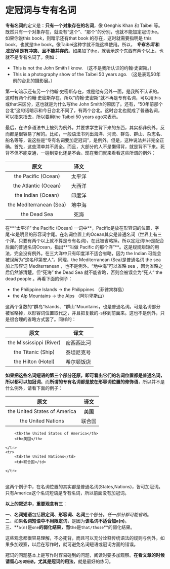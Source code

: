 # 定冠词与专有名词

**专有名词**的定义是：**只有一个对象存在的名词**，像 Genghis Khan 和 Taibei 等。既然只有一个对象存在，就没有“这个”、“那个”的分别，也就不能加定冠词the。如果你说this book，则暗示还有that book 的存在，这时就需要指明是 this book，也就是the book。像Taibei这种字就不能这样使用。所以， ***专有名词* 和 *定冠词* 是有冲突、且不能并存的**。如果加了the，就表示这个东西有两个以上，也就不是专有名词了。例如：
>  
- This is not the John Smith I know.
（这不是我所认识的约翰·史密斯。）
- This is a photography show of the Taibei 50 years ago.
（这是表现50年前的台北的摄影展。）

第一句暗示还有另一个约翰·史密斯存在，或是他有另外一面，是我所不认识的。这时有两个约翰·史密斯存在，所以“约翰·史密斯”就不再是专有名词，可以用this或that来区分，这也就是为什么写the John Smith的原因了。还有，“50年前那个台北”这句话暗示和今日台北不同了，有两个台北。这时台北也就成了普通名词，可以指来指去，所以要用the Taibei 50 years ago来表示。

最后，在许多语法书上被列为例外，并要求学生背下来的东西，其实都非例外，反而都是很容易了解的。比如，一般语法书列出海洋、河流、群岛、群山、杂志名、船名等等，说这些是“专有名词要加定冠词”，是例外。但是，这种说法并非完全正确。首先，这些清单并不周全。而且，大部分的人不是懒得背，就是背不下来。死背不但不能变通，一碰到变化还是不会。现在我们就来看看这些所谓的例外：  

|原文   |译文   |
|:---:|:---:|
|the Pacific (Ocean)|太平洋|
|the Atlantic (Ocean)|大西洋|
|the Indian (Ocean)|印度洋|
|the Mediterranean (Sea)|地中海|
|the Dead Sea|死海|

在**“太平洋” the Pacific (Ocean) 一词中**，Pacific是放在形容词的位置，字尾-ic是明显的形容词字尾。在名词位置上的Ocean其实是普通名词（世界上有三个洋。只要有两个以上就不算是专有名词)，在此被省略掉。所以定冠词the是配合后面的普通名词Ocean，指出**“叫做 Pacific 的那个洋”**。这是规规矩矩的用法，完全没有例外。在三大洋中只有印度洋不适合省略，因为 the Indian 可能会被误解为“这名印第安人”。同理，the Mediterranean (Sea)是普通名词 the sea 加上形容词 Mediterranean ，也不是例外。“地中海”可以省略 sea ，因为省略之后仍然够清楚。但“死海” the Dead Sea 就不能省略，否则会被误会为“死人” the dead people 。再看下面的例子：
>  
- the Philippine Islands → the Philippines （菲律宾群島）
- the Alp Mountains → the Alps （阿尔卑斯山）

这两个复数的“群岛”Islands、“群山”Mountains，也是普通名词。可是名词部分被省略掉，以形容词位置取代之，并且把复数的-s移到前面来。这也不是例外，只是很合理的省略方式罢了。同样的：  

|原文   |译文   |
|:---:|:---:|
|the Mississippi (River)   |密西西比河   |
|the Titanic (Ship)  |泰坦尼克号   |
|the Hilton (Hotel)   |希尔顿饭店   |

**如果把这些名词短语的第三个部分还原，即可看出它们的名词位置都是普通名词，所以都可以加冠词**。而**所谓的专有名词都是放在形容词位置的修饰语**，所以并不是什么例外，请看下面的例子：  

|原文|译文|
|:---:|:---:|
|the United States of America   |美国   |
|the United Nations   |联合国   |

<table>
    <tr>
       
        <th>the United States of America</th>
        <th>美国</th>
        
    </tr>
    <tr>
        <td>the United Nations</td>
        <td>联合国</td>
        
    </tr>
</table>

这两个例子中，在名词位置的其实都是普通名词(States,Nations)，皆可加冠词。只有America这个名词短语是专有名词，所以前面没有加冠词。

**以上的叙述中，重要观念有三**：

一、**名词短语**包括**限定词、形容词、名词**三个部分。*任一部分都可能省略*。  
二、如果**名词短语中不用限定词**，是因为**该名词不适合加a(n)**。  
三、**`a(n)`是`one`**的弱化结果，而**`the`是`that/those`**的弱化结果。  

这些观念都很容易理解，不必死背，而且可以充分诠释传统语法的规则与例外，如果多加观察，以后在写作时，就可避免名词短语或冠词方面的错误。

冠词的问题基本上是写作时容易碰到的问题，阅读时要多加观察。**在看文章的时候请留心`名词短语`，尤其是冠词的用法**，就是最好的练习。
